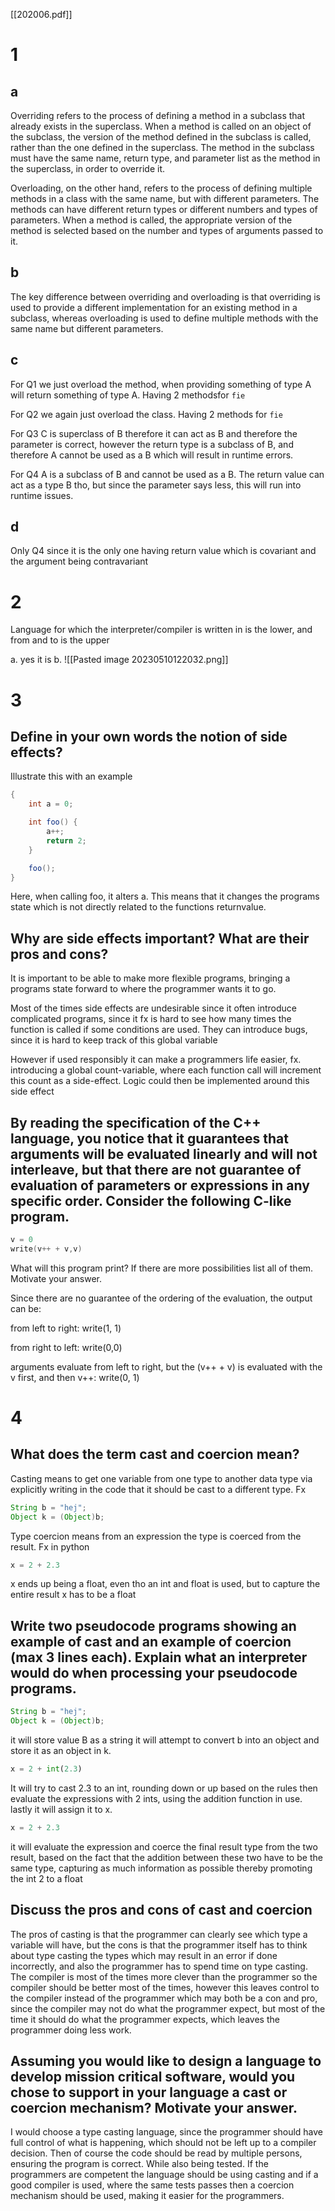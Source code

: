 [[202006.pdf]]
# 1
## a
Overriding refers to the process of defining a method in a subclass that already exists in the superclass. When a method is called on an object of the subclass, the version of the method defined in the subclass is called, rather than the one defined in the superclass. The method in the subclass must have the same name, return type, and parameter list as the method in the superclass, in order to override it.

Overloading, on the other hand, refers to the process of defining multiple methods in a class with the same name, but with different parameters. The methods can have different return types or different numbers and types of parameters. When a method is called, the appropriate version of the method is selected based on the number and types of arguments passed to it.

## b
The key difference between overriding and overloading is that overriding is used to provide a different implementation for an existing method in a subclass, whereas overloading is used to define multiple methods with the same name but different parameters.

## c
For Q1 we just overload the method, when providing something of type A will return something of type A. Having 2 methodsfor `fie`

For Q2 we again just overload the class. Having 2 methods for `fie`

For Q3 C is superclass of B therefore it can act as B and therefore the parameter is correct, however the return type is a subclass of B, and therefore A cannot be used as a B which will result in runtime errors.

For Q4 A is a subclass of B and cannot be used as a B. The return value can act as a type B tho, but since the parameter says less, this will run into runtime issues.

## d
Only Q4 since it is the only one having return value which is covariant and the argument being contravariant


# 2
Language for which the interpreter/compiler is written in is the lower, and from and to is the upper

a. yes it is
b.
![[Pasted image 20230510122032.png]]

# 3 
## Define in your own words the notion of side effects?
Illustrate this with an example

```java
{
	int a = 0;

	int foo() {
		a++;
		return 2;
	}

	foo();
}
```
Here, when calling foo, it alters a. This means that it changes the programs state which is not directly related to the functions returnvalue. 

## Why are side effects important? What are their pros and cons?
It is important to be able to make more flexible programs, bringing a programs state forward to where the programmer wants it to go.

Most of the times side effects are undesirable since it often introduce complicated programs, since it fx is hard to see how many times the function is called if some conditions are used. They can introduce bugs, since it is hard to keep track of this global variable

However if used responsibly it can make a programmers life easier, fx. introducing a global count-variable, where each function call will increment this count as a side-effect. Logic could then be implemented around this side effect


## By reading the specification of the C++ language, you notice that it guarantees that arguments will be evaluated linearly and will not interleave, but that there are not guarantee of evaluation of parameters or expressions in any specific order. Consider the following C-like program.
```c++
v = 0
write(v++ + v,v)
```
What will this program print? If there are more possibilities list all of them. Motivate your answer.

Since there are no guarantee of the ordering of the evaluation,  the output can be:

from left to right:
write(1, 1)

from right to left:
write(0,0)

arguments evaluate from left to right, but the (v++ + v) is evaluated with the v first, and then v++:
write(0, 1)

# 4
## What does the term cast and coercion mean?
Casting means to get one variable from one type to another data type via explicitly writing in the code that it should be cast to a different type. Fx
```java
String b = "hej";
Object k = (Object)b;
```
Type coercion means from an expression the type is coerced from the result. Fx in python 
```python
x = 2 + 2.3
```
x ends up being a float, even tho an int and float is used, but to capture the entire result x has to be a float

## Write two pseudocode programs showing an example of cast and an example of coercion (max 3 lines each). Explain what an interpreter would do when processing your pseudocode programs.

```java
String b = "hej";
Object k = (Object)b;
```
it will store value B as a string
it will attempt to convert b into an object and store it as an object in k.

```python
x = 2 + int(2.3)
```
It will try to cast 2.3 to an int, rounding down or up based on the rules
then evaluate the expressions with 2 ints, using the addition function in use.
lastly it will assign it to x.

```python
x = 2 + 2.3
```
it will evaluate the expression and coerce the final result type from the two result, based on the fact that the addition between these two have to be the same type, capturing as much information as possible thereby promoting the int 2 to a float

## Discuss the pros and cons of cast and coercion
The pros of casting is that the programmer can clearly see which type a variable will have, but the cons is that the programmer itself has to think about type casting the types which may result in an error if done incorrectly, and also the programmer has to spend time on type casting. The compiler is most of the times more clever than the programmer so the compiler should be better most of the times, however this leaves control to the compiler instead of the programmer which may both be a con and pro, since the compiler may not do what the programmer expect, but most of the time it should do what the programmer expects, which leaves the programmer doing less work.

## Assuming you would like to design a language to develop mission critical software, would you chose to support in your language a cast or coercion mechanism? Motivate your answer.
I would choose a type casting language, since the programmer should have full control of what is happening, which should not be left up to a compiler decision. Then of course the code should be read by multiple persons, ensuring the program is correct. While also being tested. If the programmers are competent the language should be using casting and if a good compiler is used, where the same tests passes then a coercion mechanism should be used, making it easier for the programmers.